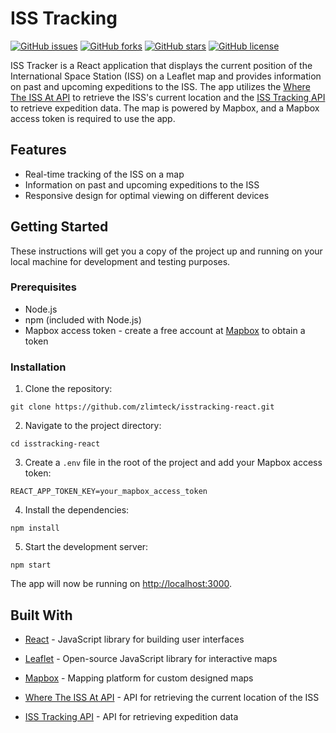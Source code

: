 # ISS Tracking

[![GitHub issues](https://img.shields.io/github/issues/zlimteck/isstracking-react)](https://github.com/zlimteck/isstracking-react/issues) [![GitHub forks](https://img.shields.io/github/forks/zlimteck/isstracking-react)](https://github.com/zlimteck/isstracking-react/network) [![GitHub stars](https://img.shields.io/github/stars/zlimteck/isstracking-react)](https://github.com/zlimteck/isstracking-react/stargazers) [![GitHub license](https://img.shields.io/github/license/zlimteck/isstracking-react)](https://github.com/zlimteck/isstracking-react/blob/master/LICENSE)

ISS Tracker is a React application that displays the current position of the International Space Station (ISS) on a Leaflet map and provides information on past and upcoming expeditions to the ISS. The app utilizes the [Where The ISS At API](https://api.wheretheiss.at/v1/satellites/25544) to retrieve the ISS's current location and the [ISS Tracking API](https://api.isstracking.xyz/v1/expeditions) to retrieve expedition data. The map is powered by Mapbox, and a Mapbox access token is required to use the app.

## Features

- Real-time tracking of the ISS on a map
- Information on past and upcoming expeditions to the ISS
- Responsive design for optimal viewing on different devices

## Getting Started

These instructions will get you a copy of the project up and running on your local machine for development and testing purposes.

### Prerequisites

- Node.js
- npm (included with Node.js)
- Mapbox access token - create a free account at [Mapbox](https://www.mapbox.com/) to obtain a token

### Installation

1. Clone the repository:

`git clone https://github.com/zlimteck/isstracking-react.git`

2. Navigate to the project directory:

`cd isstracking-react`

3. Create a `.env` file in the root of the project and add your Mapbox access token:

`REACT_APP_TOKEN_KEY=your_mapbox_access_token`

4. Install the dependencies:

`npm install`

5. Start the development server:

`npm start`

The app will now be running on [http://localhost:3000](http://localhost:3000).

## Built With

- [React](https://reactjs.org/) - JavaScript library for building user interfaces
- [Leaflet](https://leafletjs.com/) - Open-source JavaScript library for interactive maps
- [Mapbox](https://www.mapbox.com/) - Mapping platform for custom designed maps 

- [Where The ISS At API](https://api.wheretheiss.at/v1/satellites/25544) - API for retrieving the current location of the ISS
- [ISS Tracking API](https://api.isstracking.xyz/v1/expeditions) - API for retrieving expedition data